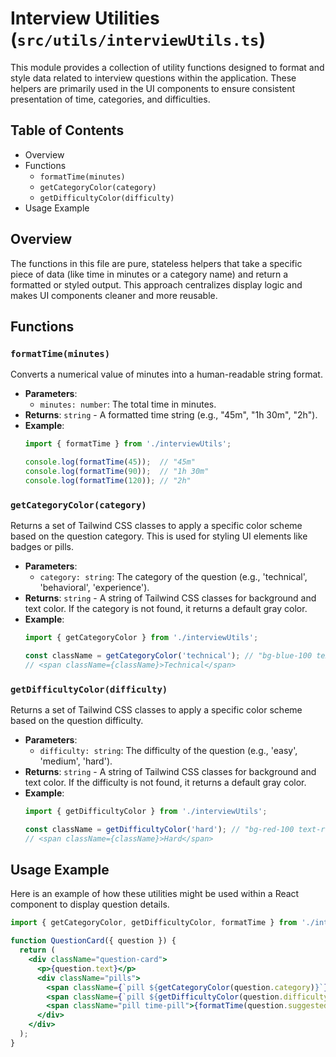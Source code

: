 # Interview Utilities (`src/utils/interviewUtils.ts`)

This module provides a collection of utility functions designed to format and style data related to interview questions within the application. These helpers are primarily used in the UI components to ensure consistent presentation of time, categories, and difficulties.

## Table of Contents

- Overview
- Functions
  - `formatTime(minutes)`
  - `getCategoryColor(category)`
  - `getDifficultyColor(difficulty)`
- Usage Example

## Overview

The functions in this file are pure, stateless helpers that take a specific piece of data (like time in minutes or a category name) and return a formatted or styled output. This approach centralizes display logic and makes UI components cleaner and more reusable.

## Functions

### `formatTime(minutes)`

Converts a numerical value of minutes into a human-readable string format.

-   **Parameters**:
    -   `minutes: number`: The total time in minutes.
-   **Returns**: `string` - A formatted time string (e.g., "45m", "1h 30m", "2h").
-   **Example**:
    ```typescript
    import { formatTime } from './interviewUtils';

    console.log(formatTime(45));  // "45m"
    console.log(formatTime(90));  // "1h 30m"
    console.log(formatTime(120)); // "2h"
    ```

### `getCategoryColor(category)`

Returns a set of Tailwind CSS classes to apply a specific color scheme based on the question category. This is used for styling UI elements like badges or pills.

-   **Parameters**:
    -   `category: string`: The category of the question (e.g., 'technical', 'behavioral', 'experience').
-   **Returns**: `string` - A string of Tailwind CSS classes for background and text color. If the category is not found, it returns a default gray color.
-   **Example**:
    ```typescript
    import { getCategoryColor } from './interviewUtils';

    const className = getCategoryColor('technical'); // "bg-blue-100 text-blue-800"
    // <span className={className}>Technical</span>
    ```

### `getDifficultyColor(difficulty)`

Returns a set of Tailwind CSS classes to apply a specific color scheme based on the question difficulty.

-   **Parameters**:
    -   `difficulty: string`: The difficulty of the question (e.g., 'easy', 'medium', 'hard').
-   **Returns**: `string` - A string of Tailwind CSS classes for background and text color. If the difficulty is not found, it returns a default gray color.
-   **Example**:
    ```typescript
    import { getDifficultyColor } from './interviewUtils';

    const className = getDifficultyColor('hard'); // "bg-red-100 text-red-800"
    // <span className={className}>Hard</span>
    ```

## Usage Example

Here is an example of how these utilities might be used within a React component to display question details.

```jsx
import { getCategoryColor, getDifficultyColor, formatTime } from './interviewUtils';

function QuestionCard({ question }) {
  return (
    <div className="question-card">
      <p>{question.text}</p>
      <div className="pills">
        <span className={`pill ${getCategoryColor(question.category)}`}>{question.category}</span>
        <span className={`pill ${getDifficultyColor(question.difficulty)}`}>{question.difficulty}</span>
        <span className="pill time-pill">{formatTime(question.suggestedTime)}</span>
      </div>
    </div>
  );
}
```